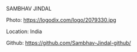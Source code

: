 SAMBHAV JINDAL

Photo: https://logodix.com/logo/2079330.jpg

Location: India

Github: https://github.com/Sambhav-Jindal-github/
